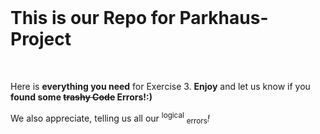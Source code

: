 
<html>
  <body>
    <br>
    <h1>This is our Repo for Parkhaus-Project</h1>
    <br>
    <p>Here is <b>everything you need</b> for Exercise 3. <b>Enjoy</b> and let us know if you <b>found some <del>trashy Code</del> Errors!:)</b></p>
    <p>We also appreciate, telling us all our <sup>logical</sup> <sub>errors</sub><em>!</em>
  </body>
</html>
    
